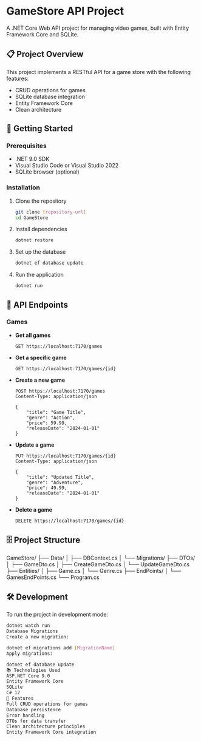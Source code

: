 # GameStore API Project

A .NET Core Web API project for managing video games, built with Entity Framework Core and SQLite.

## 📋 Project Overview

This project implements a RESTful API for a game store with the following features:

- CRUD operations for games
- SQLite database integration
- Entity Framework Core
- Clean architecture

## 🚀 Getting Started

### Prerequisites

- .NET 9.0 SDK
- Visual Studio Code or Visual Studio 2022
- SQLite browser (optional)

### Installation

1. Clone the repository
    ```bash
    git clone [repository-url]
    cd GameStore
    ```

2. Install dependencies
    ```bash
    dotnet restore
    ```

3. Set up the database
    ```bash
    dotnet ef database update
    ```

4. Run the application
    ```bash
    dotnet run
    ```

## 🔌 API Endpoints

### Games

- **Get all games**
    ```http
    GET https://localhost:7170/games
    ```

- **Get a specific game**
    ```http
    GET https://localhost:7170/games/{id}
    ```

- **Create a new game**
    ```http
    POST https://localhost:7170/games
    Content-Type: application/json

    {
        "title": "Game Title",
        "genre": "Action",
        "price": 59.99,
        "releaseDate": "2024-01-01"
    }
    ```

- **Update a game**
    ```http
    PUT https://localhost:7170/games/{id}
    Content-Type: application/json

    {
        "title": "Updated Title",
        "genre": "Adventure",
        "price": 49.99,
        "releaseDate": "2024-01-01"
    }
    ```

- **Delete a game**
    ```http
    DELETE https://localhost:7170/games/{id}
    ```

## 🗄️ Project Structure

GameStore/ ├── Data/ │ ├── DBContext.cs │ └── Migrations/ ├── DTOs/ │ ├── GameDto.cs │ ├── CreateGameDto.cs │ └── UpdateGameDto.cs ├── Entities/ │ ├── Game.cs │ └── Genre.cs ├── EndPoints/ │ └── GamesEndPoints.cs └── Program.cs


## 🛠️ Development

To run the project in development mode:

```bash
dotnet watch run
Database Migrations
Create a new migration:

dotnet ef migrations add [MigrationName]
Apply migrations:

dotnet ef database update
📚 Technologies Used
ASP.NET Core 9.0
Entity Framework Core
SQLite
C# 12
🌟 Features
Full CRUD operations for games
Database persistence
Error handling
DTOs for data transfer
Clean architecture principles
Entity Framework Core integration
